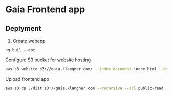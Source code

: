 # Gaia Frontend app

## Deplyment

1. Create webapp

```bashd --prod
ng buil --aot
```

Configure S3 bucket for website hosting

```bash
aws s3 website s3://gaia.klangner.com/ --index-document index.html --error-document error.html
```

Upload frontend app

```bash
aws s3 cp ./dist s3://gaia.klangner.com --recursive --acl public-read
```
